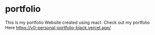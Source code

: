 # portfolio
This is my portfolio Website created using react.
Check out my portfolio Here
https://v0-personal-portfolio-black.vercel.app/
